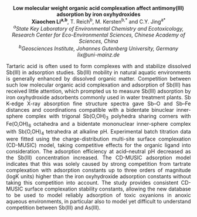 <center><strong>Low molecular weight organic acid complexation affect antimony(III)
adsorption by iron oxyhydroxides</strong>
<center><strong>Xiaochen Li<sup>a,b</sup></strong>, T. Reich<sup>b</sup>, M. Kersten<sup>b,*</sup> and C.Y. Jing<sup>a*</sup>


<center><i><sup>a</sup>State Key Laboratory of Environmental Chemistry and Ecotoxicology, Research Center for Eco-Environmental Sciences, Chinese Academy of
Sciences, China</i>
<center><i><sup>b</sup>Geosciences Institute, Johannes Gutenberg University, Germany</i>

<center><i>lix@uni-mainz.de</i>

<p style=text-align:justify>Tartaric acid is often used to form complexes with and stabilize
dissolved Sb(III) in adsorption studies. Sb(III) mobility in natural
aquatic environments is generally enhanced by dissolved organic matter.
Competition between such low molecular organic acid complexation and
adsorption of Sb(III) has received little attention, which prompted us
to measure Sb(III) adsorption by iron oxyhydroxide adsorbents commonly
used in water treatment plants. Sb K-edge X-ray absorption fine
structure spectra gave Sb–O and Sb–Fe distances and coordinations
compatible with a bidentate binuclear inner-sphere complex with trigonal
Sb(O,OH)<sub>3</sub> polyhedra sharing corners with Fe(O,OH)<sub>6</sub> octahedra and a
bidentate mononuclear inner-sphere complex with Sb(O,OH)<sub>4</sub> tetrahedra
at alkaline pH. Experimental batch titration data were fitted using the
charge-distribution multi-site surface complexation (CD-MUSIC) model,
taking competitive effects for the organic ligand into consideration.
The adsorption efficiency at acid–neutral pH decreased as the Sb(III)
concentration increased. The CD-MUSIC adsorption model indicates that
this was solely caused by strong competition from tartrate complexation
with adsorption constants up to three orders of magnitude (logK units)
higher than the iron oxyhydroxide adsorption constants without taking
this competition into account. The study provides consistent CD-MUSIC
surface complexation stability constants, allowing the new database to
be used to model reliably adsorption of toxic oxyanions in anoxic
aqueous environments, in particular also to model yet difficult to
understand competition between Sb(III) and As(III).


